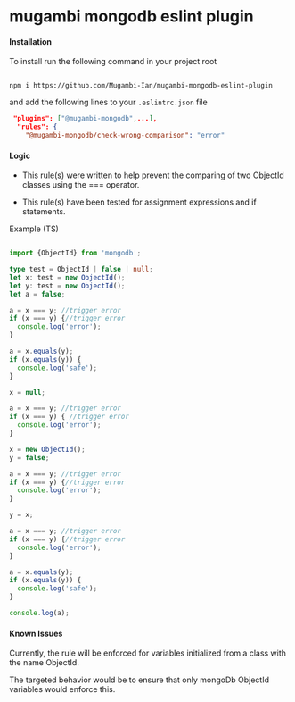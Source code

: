 # mugambi mongodb eslint plugin
#### Installation

To install run the following command in your project root

```shell

npm i https://github.com/Mugambi-Ian/mugambi-mongodb-eslint-plugin

```

and add the following  lines to your `.eslintrc.json` file
```json
 "plugins": ["@mugambi-mongodb",...],
  "rules": {
    "@mugambi-mongodb/check-wrong-comparison": "error"
```

#### Logic

- This rule(s) were written to help prevent the comparing of two ObjectId classes using the === operator.

- This rule(s) have been tested for assignment expressions and if statements.

Example (TS)

``` ts

import {ObjectId} from 'mongodb';

type test = ObjectId | false | null;
let x: test = new ObjectId();
let y: test = new ObjectId();
let a = false;

a = x === y; //trigger error
if (x === y) {//trigger error
  console.log('error');
}

a = x.equals(y);
if (x.equals(y)) {
  console.log('safe');
}

x = null;

a = x === y; //trigger error
if (x === y) { //trigger error
  console.log('error');
}

x = new ObjectId();
y = false;

a = x === y; //trigger error
if (x === y) {//trigger error
  console.log('error');
}

y = x;

a = x === y; //trigger error
if (x === y) {//trigger error
  console.log('error');
}

a = x.equals(y);
if (x.equals(y)) {
  console.log('safe');
}

console.log(a);
```

#### Known Issues

Currently, the rule will be enforced for variables initialized from a class with the name ObjectId. 

The targeted behavior would be to ensure that only mongoDb ObjectId variables would enforce this.


